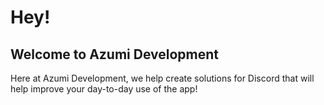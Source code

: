 # Hey!

## Welcome to Azumi Development

Here at Azumi Development, we help create solutions for Discord that will help improve your day-to-day use of the app!


